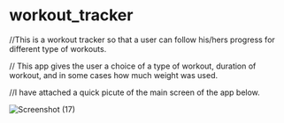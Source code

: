 # workout_tracker

//This is a workout tracker so that a user can follow his/hers progress for different type of workouts.

// This app gives the user a choice of a type of workout, duration of workout, and in some cases how much weight was used.

//I have attached a quick picute of the main screen of the app below. 

![Screenshot (17)](https://user-images.githubusercontent.com/68261092/104978247-4adf4c00-59b6-11eb-851d-dd33454da8f2.png)


